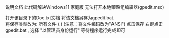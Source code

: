 说明文档
此代码解决Windows11 家庭版 无法打开本地策略组编辑器(gpedit.msc)

打开该目录下的Doc.txt文档
将该文档另存为gpedit.bat   
将保存类型改为: 所有文件 (*.*)
(注意：将文件编码改为"ANSI")
点击保存
右键点击gpedit.bat  , 选择 "以管理员身份运行" 
等待程序运行完成即可


